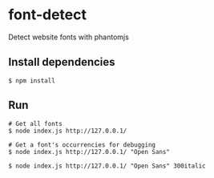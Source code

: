 # font-detect
Detect website fonts with phantomjs

## Install dependencies

```
$ npm install
```

## Run

```
# Get all fonts
$ node index.js http://127.0.0.1/

# Get a font's occurrencies for debugging
$ node index.js http://127.0.0.1/ "Open Sans"

$ node index.js http://127.0.0.1/ "Open Sans" 300italic

```
